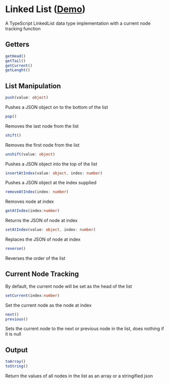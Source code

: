 # Linked List ([Demo](https://simonlongstaff.github.io/linkedListDemo))
A TypeScript LinkedList data type implementation with a current node tracking function


## Getters
``` typescript
getHead() 
getTail()
getCurrent()
getLenght()
```

## List Manipulation
```typescript
push(value: object)
```
Pushes a JSON object on to the bottom of the list

``` typescript
pop()
```
Removes the last node from the list

```typescript
shift()
```
Removes the first node from the list

```typescript
unshift(value: object)
```
Pushes a JSON object into the top of the list

```typescript
insertAtIndex(value: object, index: number)
```
Pushes a JSON object at the index supplied

```typescript
removeAtIndex(index: number)
```
Removes node at index

```typescript
getAtIndex(index:number)
```
Returns the JSON of node at index

```typescript
setAtIndex(value: object, index: number)
```
Replaces the JSON of node at index

```typescript
reverse()
```
Reverses the order of the list

## Current Node Tracking
By default, the current node will be set as the head of the list
``` typescript
setCurrent(index:number)
```
Set the current node as the node at index

```typescript
next()
previous()
```
Sets the current node to the next or previous node in the list, does nothing if it is null

## Output
``` typescript
toArray()
toString()
```
Return the values of all nodes in the list as an array or a stringified json
